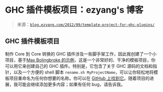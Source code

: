 <!--yml

category: 未分类

date: 2024-07-01 18:17:26

-->

# GHC 插件模板项目：ezyang's 博客

> 来源：[`blog.ezyang.com/2012/09/template-project-for-ghc-plugins/`](http://blog.ezyang.com/2012/09/template-project-for-ghc-plugins/)

## GHC 插件模板项目

制作 Core 到 Core 转换的 GHC 插件涉及一些脚手架工作，因此我创建了一个小项目，基于[Max Bolingbroke 的示例](https://github.com/thoughtpolice/strict-ghc-plugin)，这是一个非常好的、干净的模板项目，你可以用它来创建自己的 GHC 插件。特别是，它包含了关于 GHC 源码的文档和指针，以及一个方便的 shell 脚本 `rename.sh MyProjectName`，可以让你轻松地将模板项目重命名为任何你想要的名称。你可以在 [GitHub 上找到它](https://github.com/ezyang/ghc-plugin-template)。随着项目的进展，我可能会继续添加更多内容；如果有任何 bug，请告诉我。
